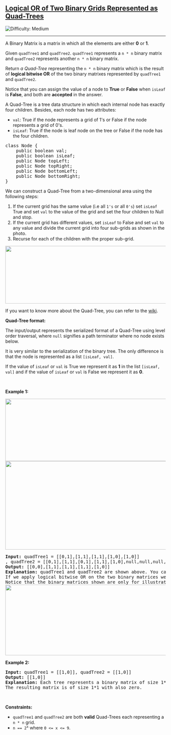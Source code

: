 <h2><a href="https://leetcode.com/problems/logical-or-of-two-binary-grids-represented-as-quad-trees">Logical OR of Two Binary Grids Represented as Quad-Trees</a></h2> <img src='https://img.shields.io/badge/Difficulty-Medium-orange' alt='Difficulty: Medium' /><hr><p>A Binary Matrix is a matrix in which all the elements are either <strong>0</strong> or <strong>1</strong>.</p>

<p>Given <code>quadTree1</code> and <code>quadTree2</code>. <code>quadTree1</code> represents a <code>n * n</code> binary matrix and <code>quadTree2</code> represents another <code>n * n</code> binary matrix.</p>

<p>Return <em>a Quad-Tree</em> representing the <code>n * n</code> binary matrix which is the result of <strong>logical bitwise OR</strong> of the two binary matrixes represented by <code>quadTree1</code> and <code>quadTree2</code>.</p>

<p>Notice that you can assign the value of a node to <strong>True</strong> or <strong>False</strong> when <code>isLeaf</code> is <strong>False</strong>, and both are <strong>accepted</strong> in the answer.</p>

<p>A Quad-Tree is a tree data structure in which each internal node has exactly four children. Besides, each node has two attributes:</p>

<ul>
	<li><code>val</code>: True if the node represents a grid of 1&#39;s or False if the node represents a grid of 0&#39;s.</li>
	<li><code>isLeaf</code>: True if the node is leaf node on the tree or False if the node has the four children.</li>
</ul>

<pre>
class Node {
    public boolean val;
    public boolean isLeaf;
    public Node topLeft;
    public Node topRight;
    public Node bottomLeft;
    public Node bottomRight;
}</pre>

<p>We can construct a Quad-Tree from a two-dimensional area using the following steps:</p>

<ol>
	<li>If the current grid has the same value (i.e all <code>1&#39;s</code> or all <code>0&#39;s</code>) set <code>isLeaf</code> True and set <code>val</code> to the value of the grid and set the four children to Null and stop.</li>
	<li>If the current grid has different values, set <code>isLeaf</code> to False and set <code>val</code> to any value and divide the current grid into four sub-grids as shown in the photo.</li>
	<li>Recurse for each of the children with the proper sub-grid.</li>
</ol>
<img alt="" src="https://assets.leetcode.com/uploads/2020/02/11/new_top.png" style="width: 777px; height: 181px;" />
<p>If you want to know more about the Quad-Tree, you can refer to the <a href="https://en.wikipedia.org/wiki/Quadtree">wiki</a>.</p>

<p><strong>Quad-Tree format:</strong></p>

<p>The input/output represents the serialized format of a Quad-Tree using level order traversal, where <code>null</code> signifies a path terminator where no node exists below.</p>

<p>It is very similar to the serialization of the binary tree. The only difference is that the node is represented as a list <code>[isLeaf, val]</code>.</p>

<p>If the value of <code>isLeaf</code> or <code>val</code> is True we represent it as <strong>1</strong> in the list <code>[isLeaf, val]</code> and if the value of <code>isLeaf</code> or <code>val</code> is False we represent it as <strong>0</strong>.</p>

<p>&nbsp;</p>
<p><strong class="example">Example 1:</strong></p>
<img alt="" src="https://assets.leetcode.com/uploads/2020/02/11/qt1.png" style="width: 550px; height: 196px;" /> <img alt="" src="https://assets.leetcode.com/uploads/2020/02/11/qt2.png" style="width: 550px; height: 278px;" />
<pre>
<strong>Input:</strong> quadTree1 = [[0,1],[1,1],[1,1],[1,0],[1,0]]
, quadTree2 = [[0,1],[1,1],[0,1],[1,1],[1,0],null,null,null,null,[1,0],[1,0],[1,1],[1,1]]
<strong>Output:</strong> [[0,0],[1,1],[1,1],[1,1],[1,0]]
<strong>Explanation:</strong> quadTree1 and quadTree2 are shown above. You can see the binary matrix which is represented by each Quad-Tree.
If we apply logical bitwise OR on the two binary matrices we get the binary matrix below which is represented by the result Quad-Tree.
Notice that the binary matrices shown are only for illustration, you don&#39;t have to construct the binary matrix to get the result tree.
<img alt="" src="https://assets.leetcode.com/uploads/2020/02/11/qtr.png" style="width: 777px; height: 222px;" />
</pre>

<p><strong class="example">Example 2:</strong></p>

<pre>
<strong>Input:</strong> quadTree1 = [[1,0]], quadTree2 = [[1,0]]
<strong>Output:</strong> [[1,0]]
<strong>Explanation:</strong> Each tree represents a binary matrix of size 1*1. Each matrix contains only zero.
The resulting matrix is of size 1*1 with also zero.
</pre>

<p>&nbsp;</p>
<p><strong>Constraints:</strong></p>

<ul>
	<li><code>quadTree1</code> and <code>quadTree2</code> are both <strong>valid</strong> Quad-Trees each representing a <code>n * n</code> grid.</li>
	<li><code>n == 2<sup>x</sup></code> where <code>0 &lt;= x &lt;= 9</code>.</li>
</ul>
